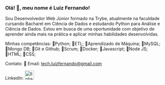 ### Olá! 👋, meu nome é Luiz Fernando!

Sou Desenvolvedor Web Júnior formado na Trybe, atualmente na faculdade cursando Bacharel em Ciência de Dados e estudando Python para Análise e Ciência de Dados.
Estou em busca de uma oportunidade com objetivo de aprender ainda mais na prática e aplicar minhas habilidades desenvolvidas.

Minhas competências:
🔹Python;
🔹ETL;
🔹Aprendizado de Máquina;
🔹MySQL;
🔹Mongo DB;
🔹Git e Github;
🔹Scrum;
🔹Docker;
🔹Javascript;
🔹Node JS;
🔹HTML;
🔹CSS;

Contato:
🔸 Email: tech.luizfernando@gmail.com

LinkedIn: 
[<img src='https://cdn.icon-icons.com/icons2/99/PNG/512/linkedin_socialnetwork_17441.png' alt='linkedin' height='30'>](https://www.linkedin.com/in/nandorodrigues/)
